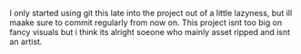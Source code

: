 I only started using git this late into the project out of a little lazyness, but ill maake sure to commit regularly from now on.
This project isnt too big on fancy visuals but i think its alright soeone who mainly asset ripped and isnt an artist.
